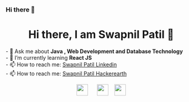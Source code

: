 ### Hi there 👋

<!--
**swapnilpatil14/swapnilpatil14** is a ✨ _special_ ✨ repository because its `README.md` (this file) appears on your GitHub profile.

Here are some ideas to get you started:

- 🔭 I’m currently working on ...
- 🌱 I’m currently learning ...
- 👯 I’m looking to collaborate on ...
- 🤔 I’m looking for help with ...
- 💬 Ask me about ...
- 📫 How to reach me: ...
- 😄 Pronouns: ...
- ⚡ Fun fact: ...
-->

<h1 align="center"> Hi there, I am Swapnil Patil 👋 </h1>
- 💬 Ask me about <strong> Java , Web Development and Database Technology </strong><br>
- 🌱 I’m currently learning <strong> React JS </strong><br>
- 📫 How to reach me: <a href="https://www.linkedin.com/in/swapnil-patil11/" target="_blank">Swapnil Patil Linkedin</a><br>
- 📫 How to reach me: <a href="http://www.hackerearth.com/@patilswapnil467" target="_blank">Swapnil Patil Hackerearth</a>

<p align="center">
  <a href="https://www.linkedin.com/in/swapnil-patil11/" target="_blank"><img src="https://simpleicons.org/icons/linkedin.svg" height="30" width="30"></a>
  &nbsp;&nbsp;&nbsp;&nbsp;
    <a href="http://www.hackerearth.com/@patilswapnil467" target="_blank"><img src="https://simpleicons.org/icons/hackerearth.svg" height="30" width="30"></a>
  &nbsp;&nbsp;
   <a href="https://www.hackerrank.com/Swapnil_patil89?hr_r=1" target="_blank"><img src="https://simpleicons.org/icons/hackerrank.svg" height="30" width="30"></a>
    
    
    
 </p>
